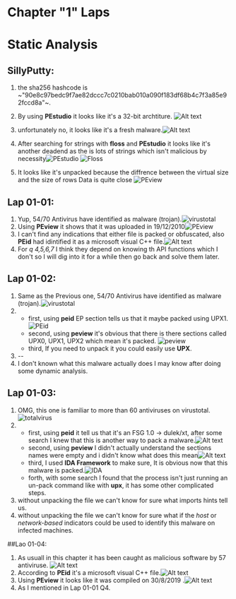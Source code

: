 # Chapter "1" Laps
# Static Analysis

## SillyPutty:
1. the sha256 hashcode is ~"90e8c97bedc9f7ae82dccc7c0210bab010a090f183df68b4c7f3a85e92fccd8a"~.
2. By using **PEstudio** it looks like it's a 32-bit archtiture. ![Alt text](Screenshot%202023-05-05%20234857.png)
   
3. unfortunately no, it looks like it's a fresh malware.![Alt text](Screenshot%202023-05-05%20231813.png)
4. After searching for strings with **floss** and **PEstudio** it looks like it's another deadend as the is lots of strings which isn't malicious by necessity![PEstudio](Screenshot%202023-05-06%20000626.png)
![Floss](Screenshot%202023-05-06%20001218.png)
5. It looks like it's unpacked because the diffrence between the virtual size and the size of rows Data is quite close ![PEview](Screenshot%202023-05-06%20002220.png)
   
## Lap 01-01:
1. Yup, 54/70 Antivirus have identified as malware (trojan).![virustotal](Screenshot%202023-05-06%20004638.png)
2. Using **PEview** it shows that it was uploaded in 19/12/2010![PEview](Screenshot%202023-05-06%20005149.png)
3. I can't find any indications that either file is packed or obfuscated, also **PEid** had idintified it as a microsoft visual C++ file.![Alt text](11.png)
4. For *q 4,5,6,7* I think they depend on knowing th API functions which I don't so I will dig into it for a while then go back and solve them later.


## Lap 01-02:
1. Same as the Previous one, 54/70 Antivirus have identified as malware (trojan).![virustotal](2.png)
2. * first, using **peid** EP section tells us that it maybe packed using UPX1.![PEid](22.png)
   * second, using **peview** it's obvious that there is there sections called UPX0, UPX1, UPX2 which mean it's packed. ![peview](222.png)
   * third, If you need to unpack it you could easily use **UPX**.  
3. --
4. I don't known what this malware actually does I may know after doing some dynamic analysis.


## Lap 01-03:
1. OMG, this one is familiar to more than 60 antiviruses on virustotal.![totalvirus](3.png)
2. * first, using **peid** it tell us that it's an FSG 1.0 -> dulek/xt, after some search I knew that this is another way to pack a malware.![Alt text](33.png)
   * second, using **peview** I didn't actually understand the sections names were empty and i didn't know what does this mean![Alt text](3333.png)
   * third, I used **IDA Framework** to make sure, It is obvious now that this malware is packed.![IDA](333.png)
   * forth, with some search I found that the process isn't just running an un-pack command like with **upx**, it has some other complicated steps.
3. without unpacking the file we can't know for sure what imports hints tell us.
4. without unpacking the file we can't know for sure what if the *host* or *network-based* indicators could be used to identify this malware on infected machines.


##Lao 01-04:
1. As usuall in this chapter it has been caught as malicious software by 57 antiviruse. ![Alt text](4.png)
2. According to **PEid** it's a microsoft visual C++ file.![Alt text](44.png)
3. Using **PEview** it looks like it was compiled on 30/8/2019 .![Alt text](444.png)
4. As I mentioned in Lap 01-01 Q4.
